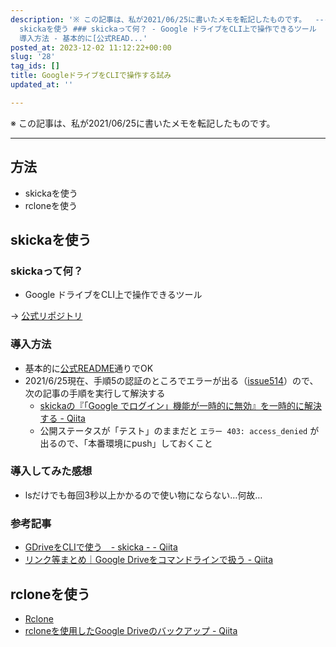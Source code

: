 ```yaml
---
description: '※ この記事は、私が2021/06/25に書いたメモを転記したものです。  ---  ## 方法 - skickaを使う - rcloneを使う  ##
  skickaを使う ### skickaって何？ - Google ドライブをCLI上で操作できるツール  → [公式リポジトリ](https://github.com/google/skicka)  ###
  導入方法 - 基本的に[公式READ...'
posted_at: 2023-12-02 11:12:22+00:00
slug: '28'
tag_ids: []
title: GoogleドライブをCLIで操作する試み
updated_at: ''

---
```

※ この記事は、私が2021/06/25に書いたメモを転記したものです。

---

## 方法
- skickaを使う
- rcloneを使う

## skickaを使う
### skickaって何？
- Google ドライブをCLI上で操作できるツール

→ [公式リポジトリ](https://github.com/google/skicka)

### 導入方法
- 基本的に[公式README](https://github.com/google/skicka#getting-started)通りでOK
- 2021/6/25現在、手順5の認証のところでエラーが出る（[issue514](https://github.com/prasmussen/gdrive/issues/514)）ので、次の記事の手順を実行して解決する
    - [skickaの『「Google でログイン」機能が一時的に無効』を一時的に解決する - Qiita](https://qiita.com/satackey/items/34c7fc5bf77bd2f5c633)
    - 公開ステータスが「テスト」のままだと `エラー 403: access_denied` が出るので、「本番環境にpush」しておくこと

### 導入してみた感想
- lsだけでも毎回3秒以上かかるので使い物にならない…何故…

### 参考記事
- [GDriveをCLIで使う　- skicka - - Qiita](https://qiita.com/sesame_apps/items/054fbc49d5a7da9679b7)
- [リンク等まとめ｜Google Driveをコマンドラインで扱う - Qiita](https://qiita.com/hann-solo/items/35668297d687e01c821f)

## rcloneを使う
- [Rclone](https://rclone.org/)
- [rcloneを使用したGoogle Driveのバックアップ - Qiita](https://qiita.com/kodai-saito/items/f7597392e470863c450e)



